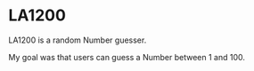 # LA1200
LA1200 is a random Number guesser.

My goal was that users can guess a Number between 1 and 100.
